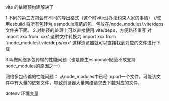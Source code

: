vite 的依赖预构建解决了

1.不同的第三方包会有不同的导出格式（这个时vite没办法约束人家的事情）
//使用esbuild 将所有包转为 esmodule规范的包，包放在/node_modules/.vite/deps文件夹下面。
2.对路径的处理上可以直接使用.vite/deps，方便路径重写
对import xxx from 'xxx' 这种文件转换为
import xxx from '/node_modules/.vite/deps/xxx'
这样浏览器就可以直接找到对应的文件进行下载

3.叫做网络多包传输的性能问题（也是原生esmodule规范不敢支持node_modules的原因之一）

网络多包传输的性能问题：
从node_modules中已经import一个文件，可能该文件中有大量的依赖文件，导致浏览器大量网络请求去下载对应的文件，


dotenv 环境变量